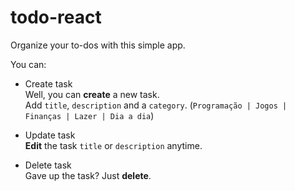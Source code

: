 # todo-react

Organize your to-dos with this simple app. 

You can:

- Create task \
Well, you can **create** a new task. \
Add `title`, `description` and a `category`. (`Programação | Jogos | Finanças | Lazer | Dia a dia`)

- Update task \
**Edit** the task `title` or `description` anytime.

- Delete task \
Gave up the task? Just **delete**.
